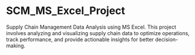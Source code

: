 # SCM_MS_Excel_Project
Supply Chain Management Data Analysis using MS Excel. This project involves analyzing and visualizing supply chain data to optimize operations, track performance, and provide actionable insights for better decision-making.
